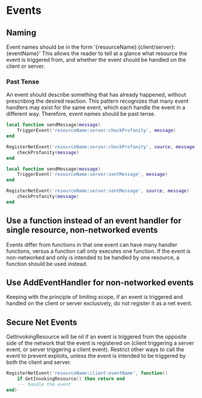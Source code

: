 # Events

## Naming
Event names should be in the form '{resourceName}:{client/server}:{eventName}'
This allows the reader to tell at a glance what resource the event is triggered from, and whether the event should be handled on the client or server.

### Past Tense
An event should describe something that has already happened, without prescribing the desired reaction. This pattern recognizes that many event handlers may exist for the same event, which each handle the event in a different way. Therefore, event names should be past tense.

```lua title="BAD"
local function sendMessage(message)
    TriggerEvent('resourceName:server:checkProfanity', message)
end

RegisterNetEvent('resourceName:server:checkProfanity', source, message)
    checkProfanity(message)
end
```
```lua title="GOOD"
local function sendMessage(message)
    TriggerEvent('resourceName:server:sentMessage', message)
end

RegisterNetEvent('resourceName:server:sentMessage', source, message)
    checkProfanity(message)
end
```


## Use a function instead of an event handler for single resource, non-networked events
Events differ from functions in that one event can have many handler functions, versus a function call only executes one function. If the event is non-networked and only is intended to be handled by one resource, a function should be used instead.

## Use AddEventHandler for non-networked events
Keeping with the principle of limiting scope, if an event is triggered and handled on the client or server exclusively, do not register it as a net event.

## Secure Net Events
GetInvokingResource will be nil if an event is triggered from the opposite side of the network that the event is registered on (client triggering a server event, or server triggering a client event). Restrict other ways to call the event to prevent exploits, unless the event is intended to be triggered by both the client and server.
```lua
RegisterNetEvent('resourceName:client:eventName', function()
    if GetInvokingResource() then return end
    --- handle the event
end)
```
